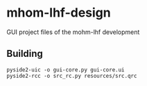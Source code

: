 # mhom-lhf-design

GUI project files of the mohm-lhf development

## Building

```
pyside2-uic -o gui-core.py gui-core.ui
pyside2-rcc -o src_rc.py resources/src.qrc
```
